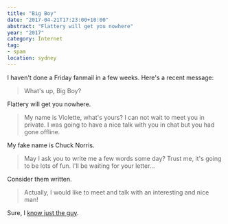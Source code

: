 ```yaml
---
title: "Big Boy"
date: "2017-04-21T17:23:00+10:00"
abstract: "Flattery will get you nowhere"
year: "2017"
category: Internet
tag:
- spam
location: sydney
---
```

I haven't done a Friday fanmail in a few weeks. Here's a recent message:

> What's up, Big Boy?

Flattery will get you nowhere.

> My name is Violette, what's yours? I can not wait to meet you in private.
I was going to have a nice talk with you in chat but you had gone offline.

My fake name is Chuck Norris.

> May I ask you to write me a few words some day? Trust me, it's going to be lots of fun.
I'll be waiting for your letter...

Consider them written.

> Actually, I would like to meet and talk with an interesting and nice man!

Sure, I [know just the guy].

[know just the guy]: https://rubenerd.com/valentine-termination-spam/
